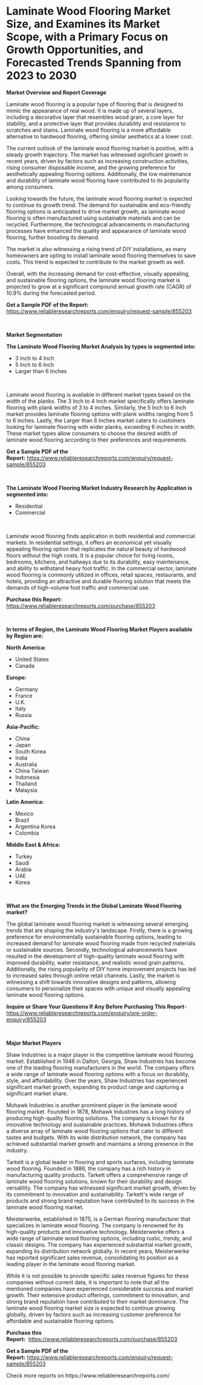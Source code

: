 <p><h1>Laminate Wood Flooring Market Size, and Examines its Market Scope, with a Primary Focus on Growth Opportunities, and Forecasted Trends Spanning from 2023 to 2030</h1></p><p><strong>Market Overview and Report Coverage</strong></p>
<p><p>Laminate wood flooring is a popular type of flooring that is designed to mimic the appearance of real wood. It is made up of several layers, including a decorative layer that resembles wood grain, a core layer for stability, and a protective layer that provides durability and resistance to scratches and stains. Laminate wood flooring is a more affordable alternative to hardwood flooring, offering similar aesthetics at a lower cost.</p><p>The current outlook of the laminate wood flooring market is positive, with a steady growth trajectory. The market has witnessed significant growth in recent years, driven by factors such as increasing construction activities, rising consumer disposable income, and the growing preference for aesthetically appealing flooring options. Additionally, the low maintenance and durability of laminate wood flooring have contributed to its popularity among consumers.</p><p>Looking towards the future, the laminate wood flooring market is expected to continue its growth trend. The demand for sustainable and eco-friendly flooring options is anticipated to drive market growth, as laminate wood flooring is often manufactured using sustainable materials and can be recycled. Furthermore, the technological advancements in manufacturing processes have enhanced the quality and appearance of laminate wood flooring, further boosting its demand.</p><p>The market is also witnessing a rising trend of DIY installations, as many homeowners are opting to install laminate wood flooring themselves to save costs. This trend is expected to contribute to the market growth as well.</p><p>Overall, with the increasing demand for cost-effective, visually appealing, and sustainable flooring options, the laminate wood flooring market is projected to grow at a significant compound annual growth rate (CAGR) of 10.9% during the forecasted period.</p></p>
<p><strong>Get a Sample PDF of the Report:</strong> <a href="https://www.reliableresearchreports.com/enquiry/request-sample/855203">https://www.reliableresearchreports.com/enquiry/request-sample/855203</a></p>
<p>&nbsp;</p>
<p><strong>Market Segmentation</strong></p>
<p><strong>The Laminate Wood Flooring Market Analysis by types is segmented into:</strong></p>
<p><ul><li>3 Inch to 4 Inch</li><li>5 Inch to 6 Inch</li><li>Larger than 6 Inches</li></ul></p>
<p>&nbsp;</p>
<p><p>Laminate wood flooring is available in different market types based on the width of the planks. The 3 Inch to 4 Inch market specifically offers laminate flooring with plank widths of 3 to 4 inches. Similarly, the 5 Inch to 6 Inch market provides laminate flooring options with plank widths ranging from 5 to 6 inches. Lastly, the Larger than 6 Inches market caters to customers looking for laminate flooring with wider planks, exceeding 6 inches in width. These market types allow consumers to choose the desired width of laminate wood flooring according to their preferences and requirements.</p></p>
<p><strong>Get a Sample PDF of the Report:</strong>&nbsp;<a href="https://www.reliableresearchreports.com/enquiry/request-sample/855203">https://www.reliableresearchreports.com/enquiry/request-sample/855203</a></p>
<p>&nbsp;</p>
<p><strong>The Laminate Wood Flooring Market Industry Research by Application is segmented into:</strong></p>
<p><ul><li>Residential</li><li>Commercial</li></ul></p>
<p>&nbsp;</p>
<p><p>Laminate wood flooring finds application in both residential and commercial markets. In residential settings, it offers an economical yet visually appealing flooring option that replicates the natural beauty of hardwood floors without the high costs. It is a popular choice for living rooms, bedrooms, kitchens, and hallways due to its durability, easy maintenance, and ability to withstand heavy foot traffic. In the commercial sector, laminate wood flooring is commonly utilized in offices, retail spaces, restaurants, and hotels, providing an attractive and durable flooring solution that meets the demands of high-volume foot traffic and commercial use.</p></p>
<p><strong>Purchase this Report:</strong>&nbsp; <a href="https://www.reliableresearchreports.com/purchase/855203">https://www.reliableresearchreports.com/purchase/855203</a></p>
<p>&nbsp;</p>
<p><strong>In terms of Region, the Laminate Wood Flooring Market Players available by Region are:</strong></p>
<p>
    <p> <strong> North America: </strong>
        <ul>
            <li>United States</li>
            <li>Canada</li>
        </ul>
        </p> 
    <p> <strong> Europe: </strong>
        <ul>
            <li>Germany</li>
            <li>France</li>
            <li>U.K.</li>
            <li>Italy</li>
            <li>Russia</li>
        </ul>
        </p> 
    <p> <strong> Asia-Pacific: </strong>
        <ul>
            <li>China</li>
            <li>Japan</li>
            <li>South Korea</li>
            <li>India</li>
            <li>Australia</li>
            <li>China Taiwan</li>
            <li>Indonesia</li>
            <li>Thailand</li>
            <li>Malaysia</li>
        </ul>
        </p> 
    <p> <strong> Latin America: </strong>
        <ul>
            <li>Mexico</li>
            <li>Brazil</li>
            <li>Argentina Korea</li>
            <li>Colombia</li>
        </ul>
        </p> 
    <p> <strong> Middle East & Africa: </strong>
        <ul>
            <li>Turkey</li>
            <li>Saudi</li>
            <li>Arabia</li>
            <li>UAE</li>
            <li>Korea</li>
        </ul>
    </p>
    </p>
<p>&nbsp;</p>
<p><strong>What are the Emerging Trends in the Global Laminate Wood Flooring market?</strong></p>
<p><p>The global laminate wood flooring market is witnessing several emerging trends that are shaping the industry's landscape. Firstly, there is a growing preference for environmentally sustainable flooring options, leading to increased demand for laminate wood flooring made from recycled materials or sustainable sources. Secondly, technological advancements have resulted in the development of high-quality laminate wood flooring with improved durability, water resistance, and realistic wood grain patterns. Additionally, the rising popularity of DIY home improvement projects has led to increased sales through online retail channels. Lastly, the market is witnessing a shift towards innovative designs and patterns, allowing consumers to personalize their spaces with unique and visually appealing laminate wood flooring options.</p></p>
<p><strong>Inquire or Share Your Questions If Any Before Purchasing This Report</strong>- <a href="https://www.reliableresearchreports.com/enquiry/pre-order-enquiry/855203">https://www.reliableresearchreports.com/enquiry/pre-order-enquiry/855203</a></p>
<p>&nbsp;</p>
<p><strong>Major Market Players</strong></p>
<p><p>Shaw Industries is a major player in the competitive laminate wood flooring market. Established in 1946 in Dalton, Georgia, Shaw Industries has become one of the leading flooring manufacturers in the world. The company offers a wide range of laminate wood flooring options with a focus on durability, style, and affordability. Over the years, Shaw Industries has experienced significant market growth, expanding its product range and capturing a significant market share.</p><p>Mohawk Industries is another prominent player in the laminate wood flooring market. Founded in 1878, Mohawk Industries has a long history of producing high-quality flooring solutions. The company is known for its innovative technology and sustainable practices. Mohawk Industries offers a diverse array of laminate wood flooring options that cater to different tastes and budgets. With its wide distribution network, the company has achieved substantial market growth and maintains a strong presence in the industry.</p><p>Tarkett is a global leader in flooring and sports surfaces, including laminate wood flooring. Founded in 1886, the company has a rich history in manufacturing quality products. Tarkett offers a comprehensive range of laminate wood flooring solutions, known for their durability and design versatility. The company has witnessed significant market growth, driven by its commitment to innovation and sustainability. Tarkett's wide range of products and strong brand reputation have contributed to its success in the laminate wood flooring market.</p><p>Meisterwerke, established in 1875, is a German flooring manufacturer that specializes in laminate wood flooring. The company is renowned for its high-quality products and innovative technology. Meisterwerke offers a wide range of laminate wood flooring options, including rustic, trendy, and classic designs. The company has experienced substantial market growth, expanding its distribution network globally. In recent years, Meisterwerke has reported significant sales revenue, consolidating its position as a leading player in the laminate wood flooring market.</p><p>While it is not possible to provide specific sales revenue figures for these companies without current data, it is important to note that all the mentioned companies have experienced considerable success and market growth. Their extensive product offerings, commitment to innovation, and strong brand reputation have contributed to their market dominance. The laminate wood flooring market size is expected to continue growing globally, driven by factors such as increasing customer preference for affordable and sustainable flooring options.</p></p>
<p><strong>Purchase this Report:</strong>&nbsp;&nbsp;<a href="https://www.reliableresearchreports.com/purchase/855203">https://www.reliableresearchreports.com/purchase/855203</a></p>
<p></p>
<p><strong>Get a Sample PDF of the Report:</strong>&nbsp;<a href="https://www.reliableresearchreports.com/enquiry/request-sample/855203">https://www.reliableresearchreports.com/enquiry/request-sample/855203</a></p>
<p>Check more reports on https://www.reliableresearchreports.com/</p>